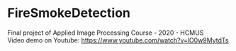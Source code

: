# FireSmokeDetection
Final project of Applied Image Processing Course - 2020 - HCMUS </br>
Video demo on Youtube: https://www.youtube.com/watch?v=lO0w9MytdTs
